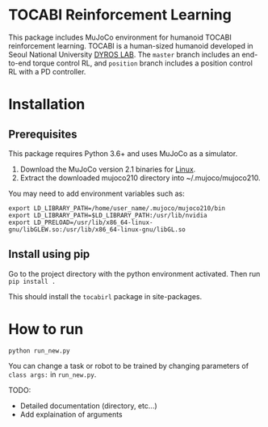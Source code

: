 # TOCABI Reinforcement Learning
This package includes MuJoCo environment for humanoid TOCABI reinforcement learning. TOCABI is a human-sized humanoid developed in Seoul National University [DYROS LAB](http://dyros.snu.ac.kr/). The `master` branch includes an end-to-end torque control RL, and `position` branch includes a position control RL with a PD controller. 

# **Installation**
## **Prerequisites**
This package requires Python 3.6+ and uses MuJoCo as a simulator.
1. Download the MuJoCo version 2.1 binaries for [Linux](https://mujoco.org/download/mujoco210-linux-x86_64.tar.gz).
2. Extract the downloaded mujoco210 directory into ~/.mujoco/mujoco210.

You may need to add environment variables such as:

    export LD_LIBRARY_PATH=/home/user_name/.mujoco/mujoco210/bin
    export LD_LIBRARY_PATH=$LD_LIBRARY_PATH:/usr/lib/nvidia
    export LD_PRELOAD=/usr/lib/x86_64-linux-gnu/libGLEW.so:/usr/lib/x86_64-linux-gnu/libGL.so

## **Install using pip**

Go to the project directory with the python environment activated.
Then run
`pip install .`

This should install the `tocabirl` package in site-packages. 

# **How to run**
    python run_new.py
You can change a task or robot to be trained by changing parameters of `class args:` in `run_new.py`.


TODO: 
- Detailed documentation (directory, etc...)
- Add explaination of arguments
